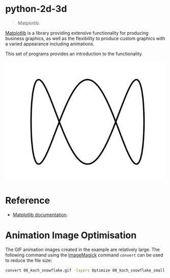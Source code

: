 # python-2d-3d
> Matplotlib.

[Matplotlib](https://matplotlib.org) is a library providing extensive functionality for producing business graphics, as well as the flexibility to produce custom graphics with a varied appearance including animations.

This set of programs provides an introduction to the functionality.

![Animating Plot](./06_animation.gif)


# Reference
* [Matplotlib documentation](https://matplotlib.org/stable/index.html).


# Animation Image Optimisation

The GIF animation images created in the example are relatively large.  The following command using the [ImageMagick](https://imagemagick.org) command `convert` can be used to reduce the file size:

```bash
convert 08_koch_snowflake.gif -layers Optimize 08_koch_snowflake_small.gif
```
